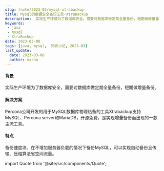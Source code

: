```yaml
---
slug: /note/2023-02/mysql-xtrabackup
title: Mysql的数据安全备份工具-XtraBackup
description:  实际生产环境为了数据库安全，需要对数据库做定期全量备份，短期做增量备份。Percona公司开发的用于MySQL数据库物理热备的工具Xtrabackup支持MySQL、Percona server和MariaDB，开源免费，是实现增量备份而出现的一款主流工具。
keywords:
 - java
 - mysql
 - XtraBackup
date: 2023-03-08
tags: [java, mysql,  知识小记, 2023-03]
last_update:
  date: 2023-03-08
  author: machu
---
```


#### 背景

实际生产环境为了数据库安全，需要对数据库做定期全量备份，短期做增量备份。

#### 解决方案

Percona公司开发的用于MySQL数据库物理热备的工具Xtrabackup支持MySQL、Percona server和MariaDB，开源免费，是实现增量备份而出现的一款主流工具。

#### 特点
备份速度块、在不增加服务器负载的情况下备份MySQL，可以实现自动备份且传输、压缩算法省空间流量。



import Quote from '@site/src/components/Quote';

> <Quote></Quote>
